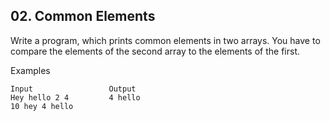 ## 02. Common Elements 

Write a program, which prints common elements in two arrays. You have to compare the elements of the second array to the elements of the first.

Examples

```
Input	              Output
Hey hello 2 4         4 hello
10 hey 4 hello	
```
